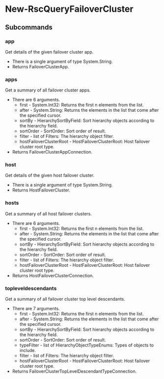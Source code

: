 # New-RscQueryFailoverCluster
## Subcommands
### app
Get details of the given failover cluster app.

- There is a single argument of type System.String.
- Returns FailoverClusterApp.
### apps
Get a summary of all failover cluster apps.

- There are 6 arguments.
    - first - System.Int32: Returns the first n elements from the list.
    - after - System.String: Returns the elements in the list that come after the specified cursor.
    - sortBy - HierarchySortByField: Sort hierarchy objects according to the hierarchy field.
    - sortOrder - SortOrder: Sort order of result.
    - filter - list of Filters: The hierarchy object filter.
    - hostFailoverClusterRoot - HostFailoverClusterRoot: Host failover cluster root type.
- Returns FailoverClusterAppConnection.
### host
Get details of the given host failover cluster.

- There is a single argument of type System.String.
- Returns HostFailoverCluster.
### hosts
Get a summary of all host failover clusters.

- There are 6 arguments.
    - first - System.Int32: Returns the first n elements from the list.
    - after - System.String: Returns the elements in the list that come after the specified cursor.
    - sortBy - HierarchySortByField: Sort hierarchy objects according to the hierarchy field.
    - sortOrder - SortOrder: Sort order of result.
    - filter - list of Filters: The hierarchy object filter.
    - hostFailoverClusterRoot - HostFailoverClusterRoot: Host failover cluster root type.
- Returns HostFailoverClusterConnection.
### topleveldescendants
Get a summary of all failover cluster top level descendants.

- There are 7 arguments.
    - first - System.Int32: Returns the first n elements from the list.
    - after - System.String: Returns the elements in the list that come after the specified cursor.
    - sortBy - HierarchySortByField: Sort hierarchy objects according to the hierarchy field.
    - sortOrder - SortOrder: Sort order of result.
    - typeFilter - list of HierarchyObjectTypeEnums: Types of objects to include.
    - filter - list of Filters: The hierarchy object filter.
    - hostFailoverClusterRoot - HostFailoverClusterRoot: Host failover cluster root type.
- Returns FailoverClusterTopLevelDescendantTypeConnection.

